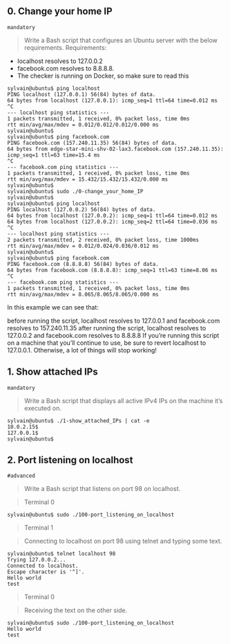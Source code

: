 ## 0. Change your home IP

``mandatory``

> Write a Bash script that configures an Ubuntu server with the below requirements.
> Requirements:
- localhost resolves to 127.0.0.2
- facebook.com resolves to 8.8.8.8.
- The checker is running on Docker, so make sure to read this
```
sylvain@ubuntu$ ping localhost
PING localhost (127.0.0.1) 56(84) bytes of data.
64 bytes from localhost (127.0.0.1): icmp_seq=1 ttl=64 time=0.012 ms
^C
--- localhost ping statistics ---
1 packets transmitted, 1 received, 0% packet loss, time 0ms
rtt min/avg/max/mdev = 0.012/0.012/0.012/0.000 ms
sylvain@ubuntu$
sylvain@ubuntu$ ping facebook.com
PING facebook.com (157.240.11.35) 56(84) bytes of data.
64 bytes from edge-star-mini-shv-02-lax3.facebook.com (157.240.11.35): icmp_seq=1 ttl=63 time=15.4 ms
^C
--- facebook.com ping statistics ---
1 packets transmitted, 1 received, 0% packet loss, time 0ms
rtt min/avg/max/mdev = 15.432/15.432/15.432/0.000 ms
sylvain@ubuntu$
sylvain@ubuntu$ sudo ./0-change_your_home_IP
sylvain@ubuntu$
sylvain@ubuntu$ ping localhost
PING localhost (127.0.0.2) 56(84) bytes of data.
64 bytes from localhost (127.0.0.2): icmp_seq=1 ttl=64 time=0.012 ms
64 bytes from localhost (127.0.0.2): icmp_seq=2 ttl=64 time=0.036 ms
^C
--- localhost ping statistics ---
2 packets transmitted, 2 received, 0% packet loss, time 1000ms
rtt min/avg/max/mdev = 0.012/0.024/0.036/0.012 ms
sylvain@ubuntu$
sylvain@ubuntu$ ping facebook.com
PING facebook.com (8.8.8.8) 56(84) bytes of data.
64 bytes from facebook.com (8.8.8.8): icmp_seq=1 ttl=63 time=8.06 ms
^C
--- facebook.com ping statistics ---
1 packets transmitted, 1 received, 0% packet loss, time 0ms
rtt min/avg/max/mdev = 8.065/8.065/8.065/0.000 ms
```
In this example we can see that:

before running the script, localhost resolves to 127.0.0.1 and facebook.com resolves to 157.240.11.35
after running the script, localhost resolves to 127.0.0.2 and facebook.com resolves to 8.8.8.8
If you’re running this script on a machine that you’ll continue to use, be sure to revert localhost to 127.0.0.1. Otherwise, a lot of things will stop working!


## 1. Show attached IPs

``mandatory``

> Write a Bash script that displays all active IPv4 IPs on the machine it’s executed on.
```
sylvain@ubuntu$ ./1-show_attached_IPs | cat -e
10.0.2.15$
127.0.0.1$
sylvain@ubuntu$
```
  
## 2. Port listening on localhost

``#advanced``

> Write a Bash script that listens on port 98 on localhost.

> Terminal 0
```
sylvain@ubuntu$ sudo ./100-port_listening_on_localhost
```
> Terminal 1

> Connecting to localhost on port 98 using telnet and typing some text.
```
sylvain@ubuntu$ telnet localhost 98
Trying 127.0.0.2...
Connected to localhost.
Escape character is '^]'.
Hello world
test
```

> Terminal 0

> Receiving the text on the other side.
```
sylvain@ubuntu$ sudo ./100-port_listening_on_localhost
Hello world
test
```
